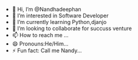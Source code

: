 - 👋 Hi, I’m @Nandhadeephan
- 👀 I’m interested in Software Developer
- 🌱 I’m currently learning Python,djanjo
- 💞️ I’m looking to collaborate for succuss venture
- 📫 How to reach me ...
- 😄 Pronouns:He/Him...
- ⚡ Fun fact: Call me Nandy...

<!---
Nandhadeephan/Nandhadeephan is a ✨ special ✨ repository because its `README.md` (this file) appears on your GitHub profile.
You can click the Preview link to take a look at your changes.
--->
